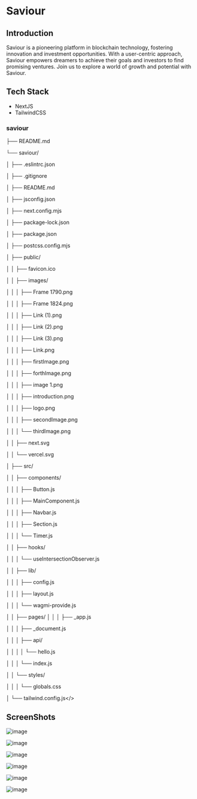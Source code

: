 # Saviour

## Introduction

Saviour is a pioneering platform in blockchain technology, fostering innovation and investment opportunities. With a user-centric approach, Saviour empowers dreamers to achieve their goals and investors to find promising ventures. Join us to explore a world of growth and potential with Saviour.

## Tech Stack
- NextJS
- TailwindCSS

### saviour

├── README.md

└── saviour/

│   ├── .eslintrc.json

│   ├── .gitignore

│   ├── README.md

│   ├── jsconfig.json

│   ├── next.config.mjs

│   ├── package-lock.json

│   ├── package.json

│   ├── postcss.config.mjs

│   ├── public/

│   │   ├── favicon.ico

│   │   ├── images/

│   │   │   ├── Frame 1790.png

│   │   │   ├── Frame 1824.png

│   │   │   ├── Link (1).png

│   │   │   ├── Link (2).png

│   │   │   ├── Link (3).png

│   │   │   ├── Link.png

│   │   │   ├── firstImage.png

│   │   │   ├── forthImage.png

│   │   │   ├── image 1.png

│   │   │   ├── introduction.png

│   │   │   ├── logo.png

│   │   │   ├── secondImage.png

│   │   │   └── thirdImage.png

│   │   ├── next.svg

│   │   └── vercel.svg

│   ├── src/

│   │   ├── components/

│   │   │   ├── Button.js

│   │   │   ├── MainComponent.js

│   │   │   ├── Navbar.js

│   │   │   ├── Section.js

│   │   │   └── Timer.js

│   │   ├── hooks/

│   │   │   └── useIntersectionObserver.js

│   │   ├── lib/

│   │   │   ├── config.js

│   │   │   ├── layout.js

│   │   │   └── wagmi-provide.js

│   │   ├── pages/
│   │   │   ├── _app.js

│   │   │   ├── _document.js

│   │   │   ├── api/

│   │   │   │   └── hello.js

│   │   │   └── index.js

│   │   └── styles/

│   │   │   └── globals.css

│   └── tailwind.config.js</>


## ScreenShots
![image](https://github.com/itiaditi/Saviour/assets/154405714/ae367764-4eb8-4a1f-bda2-80eef83e7d34)

![image](https://github.com/itiaditi/Saviour/assets/154405714/23b9210a-ed32-4b68-8d93-775c6fd13595)

![image](https://github.com/itiaditi/Saviour/assets/154405714/1e578b91-1bf8-4149-ba4d-eb10cf4f6288)

![image](https://github.com/itiaditi/Saviour/assets/154405714/38a53178-a3c5-4b73-b28d-18d4d7dc2f96)

![image](https://github.com/itiaditi/Saviour/assets/154405714/120e58b6-e61f-4558-8237-1dd5b9a8afbf)

![image](https://github.com/itiaditi/Saviour/assets/154405714/604018d1-77c9-4a9c-9984-f229cd75605a)








